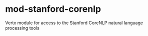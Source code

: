 mod-stanford-corenlp
====================

Vertx module for access to the Stanford CoreNLP natural language processing tools
